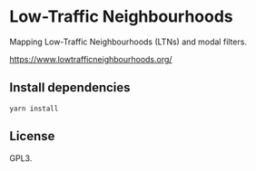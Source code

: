 # Low-Traffic Neighbourhoods

Mapping Low-Traffic Neighbourhoods (LTNs) and modal filters.

https://www.lowtrafficneighbourhoods.org/


## Install dependencies

```
yarn install
```


## License

GPL3.
